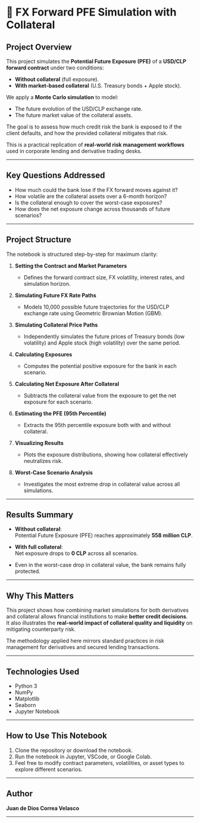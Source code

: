 # 📄 FX Forward PFE Simulation with Collateral

## Project Overview

This project simulates the **Potential Future Exposure (PFE)** of a **USD/CLP forward contract** under two conditions:
- **Without collateral** (full exposure).
- **With market-based collateral** (U.S. Treasury bonds + Apple stock).

We apply a **Monte Carlo simulation** to model:
- The future evolution of the USD/CLP exchange rate.
- The future market value of the collateral assets.

The goal is to assess how much credit risk the bank is exposed to if the client defaults, and how the provided collateral mitigates that risk.

This is a practical replication of **real-world risk management workflows** used in corporate lending and derivative trading desks.

---

## Key Questions Addressed

- How much could the bank lose if the FX forward moves against it?
- How volatile are the collateral assets over a 6-month horizon?
- Is the collateral enough to cover the worst-case exposures?
- How does the net exposure change across thousands of future scenarios?

---

## Project Structure

The notebook is structured step-by-step for maximum clarity:

1. **Setting the Contract and Market Parameters**
   - Defines the forward contract size, FX volatility, interest rates, and simulation horizon.

2. **Simulating Future FX Rate Paths**
   - Models 10,000 possible future trajectories for the USD/CLP exchange rate using Geometric Brownian Motion (GBM).

3. **Simulating Collateral Price Paths**
   - Independently simulates the future prices of Treasury bonds (low volatility) and Apple stock (high volatility) over the same period.

4. **Calculating Exposures**
   - Computes the potential positive exposure for the bank in each scenario.

5. **Calculating Net Exposure After Collateral**
   - Subtracts the collateral value from the exposure to get the net exposure for each scenario.

6. **Estimating the PFE (95th Percentile)**
   - Extracts the 95th percentile exposure both with and without collateral.

7. **Visualizing Results**
   - Plots the exposure distributions, showing how collateral effectively neutralizes risk.

8. **Worst-Case Scenario Analysis**
   - Investigates the most extreme drop in collateral value across all simulations.

---

## Results Summary

- **Without collateral**:  
  Potential Future Exposure (PFE) reaches approximately **558 million CLP**.
  
- **With full collateral**:  
  Net exposure drops to **0 CLP** across all scenarios.

- Even in the worst-case drop in collateral value, the bank remains fully protected.

---

## Why This Matters

This project shows how combining market simulations for both derivatives and collateral allows financial institutions to make **better credit decisions**.  
It also illustrates the **real-world impact of collateral quality and liquidity** on mitigating counterparty risk.

The methodology applied here mirrors standard practices in risk management for derivatives and secured lending transactions.

---

## Technologies Used

- Python 3
- NumPy
- Matplotlib
- Seaborn
- Jupyter Notebook

---

## How to Use This Notebook

1. Clone the repository or download the notebook.
2. Run the notebook in Jupyter, VSCode, or Google Colab.
3. Feel free to modify contract parameters, volatilities, or asset types to explore different scenarios.

---

## Author

**Juan de Dios Correa Velasco**  

---
